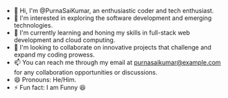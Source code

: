 - 👋 Hi, I'm @PurnaSaiKumar, an enthusiastic coder and tech enthusiast.
- 👀 I'm interested in exploring the software development and emerging technologies.
- 🌱 I'm currently learning and honing my skills in full-stack web development and cloud computing.
- 💞️ I'm looking to collaborate on innovative projects that challenge and expand my coding prowess.
- 📫 You can reach me through my email at purnasaikumar@example.com for any collaboration opportunities or discussions.
- 😄 Pronouns: He/Him. 
- ⚡ Fun fact: I am Funny 😆


<!---
PurnaSaiKumar/PurnaSaiKumar is a ✨ special ✨ repository because its `README.md` (this file) appears on your GitHub profile.
You can click the Preview link to take a look at your changes.
--->
